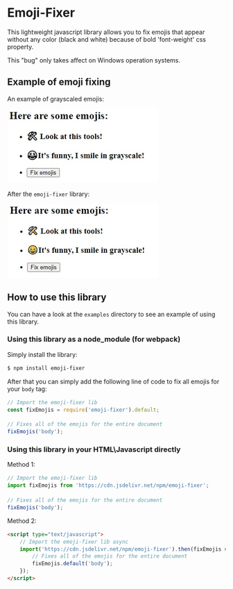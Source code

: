 # Emoji-Fixer

This lightweight javascript library allows you to fix emojis that appear without any color (black and white) because of bold 'font-weight' css property.

This "bug" only takes affect on Windows operation systems.

## Example of emoji fixing

An example of grayscaled emojis:

![Grayscales emojis example](assets/images/grayscale-emojis.jpg)

After the `emoji-fixer` library:

![Colored emojis example](assets/images/colored-emojis.jpg)

## How to use this library

You can have a look at the `examples` directory to see an example of using this library.

### Using this library as a node_module (for webpack)

Simply install the library:

```bash
$ npm install emoji-fixer
```

After that you can simply add the following line of code to fix all emojis for your `body` tag:

```javascript
// Import the emoji-fixer lib
const fixEmojis = require('emoji-fixer').default;

// Fixes all of the emojis for the entire document
fixEmojis('body');
```

### Using this library in your HTML\Javascript directly

Method 1:

```javascript
// Import the emoji-fixer lib
import fixEmojis from 'https://cdn.jsdelivr.net/npm/emoji-fixer';

// Fixes all of the emojis for the entire document
fixEmojis('body');
```

Method 2:

```html
<script type="text/javascript">
    // Import the emoji-fixer lib async
    import('https://cdn.jsdelivr.net/npm/emoji-fixer').then(fixEmojis => {
        // Fixes all of the emojis for the entire document
        fixEmojis.default('body');
    });
</script>
```